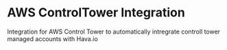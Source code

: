 # AWS ControlTower Integration

Integration for AWS Control Tower to automatically intregrate controll tower managed accounts with Hava.io